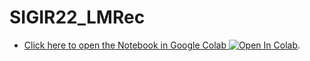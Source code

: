 # SIGIR22_LMRec

- [Click here to open the Notebook in Google Colab ![Open In Colab](https://colab.research.google.com/assets/colab-badge.svg)](https://colab.research.google.com/github/rbouadjenek/SIGIR22_LMRec/blob/main/Train_Models.ipynb). 

